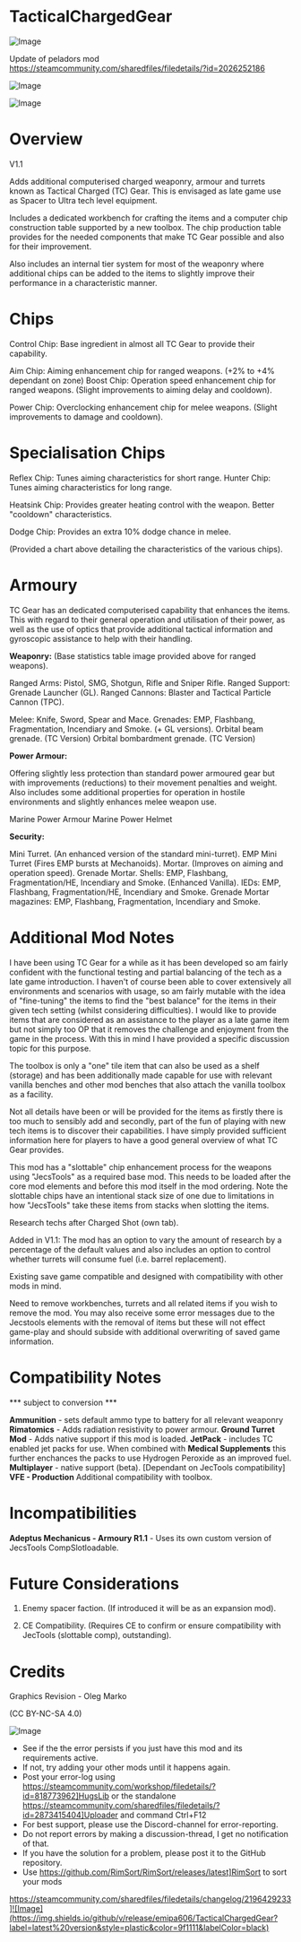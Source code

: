 # TacticalChargedGear

![Image](https://i.imgur.com/buuPQel.png)

Update of peladors mod
https://steamcommunity.com/sharedfiles/filedetails/?id=2026252186

![Image](https://i.imgur.com/pufA0kM.png)

	
![Image](https://i.imgur.com/Z4GOv8H.png)


# Overview
 V1.1

Adds additional computerised charged weaponry, armour and turrets known as Tactical Charged (TC) Gear. This is envisaged as late game use as Spacer to Ultra tech level equipment.

Includes a dedicated workbench for crafting the items and a computer chip construction table supported by a new toolbox. The chip production table provides for the needed components that make TC Gear possible and also for their improvement.

Also includes an internal tier system for most of the weaponry where additional chips can be added to the items to slightly improve their performance in a characteristic manner.


# Chips


Control Chip: Base ingredient in almost all TC Gear to provide their capability.

Aim Chip: Aiming enhancement chip for ranged weapons. (+2% to +4% dependant on zone)
Boost Chip: Operation speed enhancement chip for ranged weapons. (Slight improvements to aiming delay and cooldown).

Power Chip: Overclocking enhancement chip for melee weapons. (Slight improvements to damage and cooldown).

 
# Specialisation Chips


Reflex Chip: Tunes aiming characteristics for short range.
Hunter Chip: Tunes aiming characteristics for long range.

Heatsink Chip: Provides greater heating control with the weapon. Better "cooldown" characteristics.

Dodge Chip: Provides an extra 10% dodge chance in melee.


(Provided a chart above detailing the characteristics of the various chips).


# Armoury


TC Gear has an dedicated computerised capability that enhances the items. This with regard to their general operation and utilisation of their power, as well as the use of optics that provide additional tactical information and gyroscopic assistance to help with their handling.

**Weaponry:** (Base statistics table image provided above for ranged weapons).

Ranged Arms: Pistol, SMG, Shotgun, Rifle and Sniper Rifle.
Ranged Support: Grenade Launcher (GL).
Ranged Cannons: Blaster and Tactical Particle Cannon (TPC).

Melee: Knife, Sword, Spear and Mace.
Grenades: EMP, Flashbang, Fragmentation, Incendiary and Smoke. (+ GL versions).
Orbital beam grenade. (TC Version)
Orbital bombardment grenade. (TC Version)

**Power Armour:**

Offering slightly less protection than standard power armoured gear but with improvements (reductions) to their movement penalties and weight. Also includes some additional properties for operation in hostile environments and slightly enhances melee weapon use.

Marine Power Armour
Marine Power Helmet

**Security:**

Mini Turret. (An enhanced version of the standard mini-turret).
EMP Mini Turret (Fires EMP bursts at Mechanoids).
Mortar. (Improves on aiming and operation speed).
Grenade Mortar.
Shells: EMP, Flashbang, Fragmentation/HE, Incendiary and Smoke. (Enhanced Vanilla).
IEDs: EMP, Flashbang, Fragmentation/HE, Incendiary and Smoke.
Grenade Mortar magazines: EMP, Flashbang, Fragmentation, Incendiary and Smoke.


# Additional Mod Notes


I have been using TC Gear for a while as it has been developed so am fairly confident with the functional testing and partial balancing of the tech as a late game introduction. I haven't of course been able to cover extensively all environments and scenarios with usage, so am fairly mutable with the idea of "fine-tuning" the items to find the "best balance" for the items in their given tech setting (whilst considering difficulties). I would like to provide items that are considered as an assistance to the player as a late game item but not simply too OP that it removes the challenge and enjoyment from the game in the process. With this in mind I have provided a specific discussion topic for this purpose.

The toolbox is only a "one" tile item that can also be used as a shelf (storage) and has been additionally made capable for use with relevant vanilla benches and other mod benches that also attach the vanilla toolbox as a facility.

Not all details have been or will be provided for the items as firstly there is too much to sensibly add and secondly, part of the fun of playing with new tech items is to discover their capabilities. I have simply provided sufficient information here for players to have a good general overview of what TC Gear provides. 

This mod has a "slottable" chip enhancement process for the weapons using "JecsTools" as a required base mod. This needs to be loaded after the core mod elements and before this mod itself in the mod ordering. Note the slottable chips have an intentional stack size of one due to limitations in how "JecsTools" take these items from stacks when slotting the items.

Research techs after Charged Shot (own tab).

Added in V1.1: The mod has an option to vary the amount of research by a percentage of the default values and also includes an option to control whether turrets will consume fuel (i.e. barrel replacement).

Existing save game compatible and designed with compatibility with other mods in mind. 

Need to remove workbenches, turrets and all related items if you wish to remove the mod. You may also receive some error messages due to the Jecstools elements with the removal of items but these will not effect game-play and should subside with additional overwriting of saved game information.


# Compatibility Notes
 *** subject to conversion ***

**Ammunition** - sets default ammo type to battery for all relevant weaponry
**Rimatomics** - Adds radiation resistivity to power armour.
**Ground Turret Mod** - Adds native support if this mod is loaded.
**JetPack** - includes TC enabled jet packs for use. When combined with **Medical Supplements** this further enchances the packs to use Hydrogen Peroxide as an improved fuel.
**Multiplayer** - native support (beta). [Dependant on JecTools compatibility]
**VFE - Production** Additional compatibility with toolbox.

# Incompatibilities


**Adeptus Mechanicus - Armoury R1.1** - Uses its own custom version of JecsTools CompSlotloadable.


# Future Considerations


1) Enemy spacer faction. (If introduced it will be as an expansion mod).

2) CE Compatibility. (Requires CE to confirm or ensure compatibility with JecTools (slottable comp), outstanding).

# Credits


Graphics Revision - Oleg Marko

(CC BY-NC-SA 4.0)


![Image](https://i.imgur.com/PwoNOj4.png)



-  See if the the error persists if you just have this mod and its requirements active.
-  If not, try adding your other mods until it happens again.
-  Post your error-log using https://steamcommunity.com/workshop/filedetails/?id=818773962]HugsLib or the standalone https://steamcommunity.com/sharedfiles/filedetails/?id=2873415404]Uploader and command Ctrl+F12
-  For best support, please use the Discord-channel for error-reporting.
-  Do not report errors by making a discussion-thread, I get no notification of that.
-  If you have the solution for a problem, please post it to the GitHub repository.
-  Use https://github.com/RimSort/RimSort/releases/latest]RimSort to sort your mods



https://steamcommunity.com/sharedfiles/filedetails/changelog/2196429233]![Image](https://img.shields.io/github/v/release/emipa606/TacticalChargedGear?label=latest%20version&style=plastic&color=9f1111&labelColor=black)

